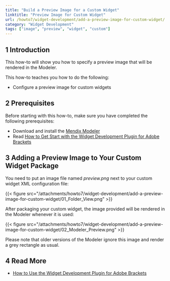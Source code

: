 ```yaml
---
title: "Build a Preview Image for a Custom Widget"
linktitle: "Preview Image for Custom Widget"
url: /howto7/widget-development/add-a-preview-image-for-custom-widget/
category: "Widget Development"
tags: ["image", "preview", "widget", "custom"]
---
```


## 1 Introduction

This how-to will show you how to specify a preview image that will be rendered in the Modeler.

This how-to teaches you how to do the following:

* Configure a preview image for custom widgets

## 2 Prerequisites

Before starting with this how-to, make sure you have completed the following prerequisites:

* Download and install the [Mendix Modeler](https://marketplace.mendix.com/link/studiopro/)
* Read [How to Get Start with the Widget Development Plugin for Adobe Brackets](/howto7/widget-development/use-the-widget-development-plugin-for-adobe-brackets/)

## 3 Adding a Preview Image to Your Custom Widget Package

You need to put an image file named *preview.png* next to your custom widget XML configuration file:

{{< figure src="/attachments/howto7/widget-development/add-a-preview-image-for-custom-widget/01_Folder_View.png" >}}

After packaging your custom widget, the image provided will be rendered in the Modeler whenever it is used:

{{< figure src="/attachments/howto7/widget-development/add-a-preview-image-for-custom-widget/02_Modeler_Preview.png" >}}

Please note that older versions of the Modeler ignore this image and render a grey rectangle as usual.

## 4 Read More

* [How to Use the Widget Development Plugin for Adobe Brackets](/howto7/widget-development/use-the-widget-development-plugin-for-adobe-brackets/)
